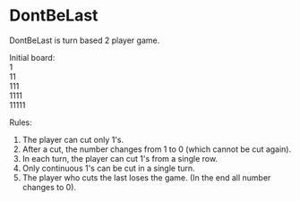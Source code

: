 # DontBeLast
DontBeLast is turn based 2 player game.<br>

Initial board:<br>
1<br>
11<br>
111<br>
1111<br>
11111<br>

Rules:<br>
1. The player can cut only 1's.<br>
2. After a cut, the number changes from 1 to 0 (which cannot be cut again).<br>
3. In each turn, the player can cut 1's from a single row.<br>
4. Only continuous 1's can be cut in a single turn.<br>
5. The player who cuts the last loses the game. (In the end all number changes to 0).<br>

